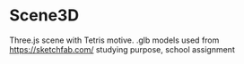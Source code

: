 # Scene3D
Three.js scene with Tetris motive.
.glb models used from https://sketchfab.com/
studying purpose, school assignment
